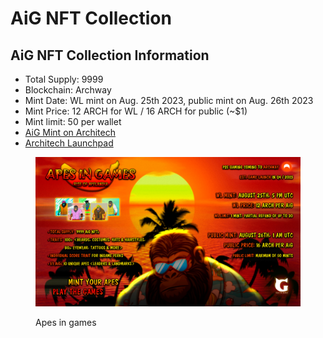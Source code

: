 # AiG NFT Collection

## AiG NFT Collection Information <a href="#id-9c94" id="id-9c94"></a>

* Total Supply: 9999
* Blockchain: Archway
* Mint Date: WL mint on Aug. 25th 2023, public mint on Aug. 26th 2023
* Mint Price: 12 ARCH for WL / 16 ARCH for public (\~$1)
* Mint limit: 50 per wallet
* [AiG Mint on Architech](https://architech.zone/nfts/mint/archway1yr5jel6egdldl6tzzm7tp295ly36v5kml4nw0q0rhhgguzdpej3s5alr5z)
* [Architech Launchpad](https://architech.zone/)

<figure><img src="../../../.gitbook/assets/AiG-general-info-v3.3.jpg" alt=""><figcaption><p>Apes in games</p></figcaption></figure>
